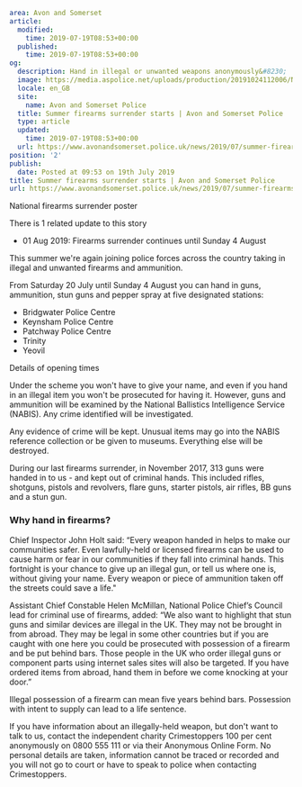 ```yaml
area: Avon and Somerset
article:
  modified:
    time: 2019-07-19T08:53+00:00
  published:
    time: 2019-07-19T08:53+00:00
og:
  description: Hand in illegal or unwanted weapons anonymously&#8230;
  image: https://media.aspolice.net/uploads/production/20191024112006/NABIS-gun-poster-web.jpg
  locale: en_GB
  site:
    name: Avon and Somerset Police
  title: Summer firearms surrender starts | Avon and Somerset Police
  type: article
  updated:
    time: 2019-07-19T08:53+00:00
  url: https://www.avonandsomerset.police.uk/news/2019/07/summer-firearms-surrender-starts/
position: '2'
publish:
  date: Posted at 09:53 on 19th July 2019
title: Summer firearms surrender starts | Avon and Somerset Police
url: https://www.avonandsomerset.police.uk/news/2019/07/summer-firearms-surrender-starts/
```

National firearms surrender poster

There is 1 related update to this story

 * 01 Aug 2019: Firearms surrender continues until Sunday 4 August

This summer we're again joining police forces across the country taking in illegal and unwanted firearms and ammunition.

From Saturday 20 July until Sunday 4 August you can hand in guns, ammunition, stun guns and pepper spray at five designated stations:

 * Bridgwater Police Centre
 * Keynsham Police Centre
 * Patchway Police Centre
 * Trinity
 * Yeovil

Details of opening times

Under the scheme you won't have to give your name, and even if you hand in an illegal item you won't be prosecuted for having it. However, guns and ammunition will be examined by the National Ballistics Intelligence Service (NABIS). Any crime identified will be investigated.

Any evidence of crime will be kept. Unusual items may go into the NABIS reference collection or be given to museums. Everything else will be destroyed.

During our last firearms surrender, in November 2017, 313 guns were handed in to us - and kept out of criminal hands. This included rifles, shotguns, pistols and revolvers, flare guns, starter pistols, air rifles, BB guns and a stun gun.

### Why hand in firearms?

Chief Inspector John Holt said: “Every weapon handed in helps to make our communities safer. Even lawfully-held or licensed firearms can be used to cause harm or fear in our communities if they fall into criminal hands. This fortnight is your chance to give up an illegal gun, or tell us where one is, without giving your name. Every weapon or piece of ammunition taken off the streets could save a life."

Assistant Chief Constable Helen McMillan, National Police Chief’s Council lead for criminal use of firearms, added: “We also want to highlight that stun guns and similar devices are illegal in the UK. They may not be brought in from abroad. They may be legal in some other countries but if you are caught with one here you could be prosecuted with possession of a firearm and be put behind bars. Those people in the UK who order illegal guns or component parts using internet sales sites will also be targeted. If you have ordered items from abroad, hand them in before we come knocking at your door.”

Illegal possession of a firearm can mean five years behind bars. Possession with intent to supply can lead to a life sentence.

If you have information about an illegally-held weapon, but don't want to talk to us, contact the independent charity Crimestoppers 100 per cent anonymously on 0800 555 111 or via their Anonymous Online Form. No personal details are taken, information cannot be traced or recorded and you will not go to court or have to speak to police when contacting Crimestoppers.
